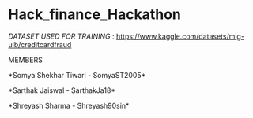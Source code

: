 # Hack_finance_Hackathon
*DATASET USED FOR TRAINING* : https://www.kaggle.com/datasets/mlg-ulb/creditcardfraud





MEMBERS
<p>*Somya Shekhar Tiwari - SomyaST2005*
</p>
<p>*Sarthak Jaiswal - SarthakJa18*</p>
<p>*Shreyash Sharma - Shreyash90sin*</p>
